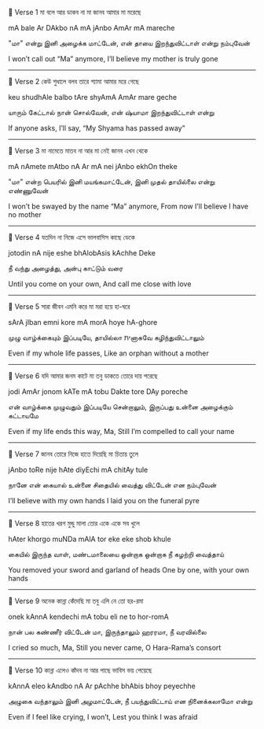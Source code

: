 🔸 Verse 1
মা বলে আর ডাকব না মা
জানব আমার মা মরেছে

mA bale Ar DAkbo nA mA
jAnbo AmAr mA mareche

"மா" என்று இனி அழைக்க மாட்டேன்,
என் தாயை இறந்துவிட்டாள் என்று நம்புவேன்

I won’t call out “Ma” anymore,
I’ll believe my mother is truly gone

---

🔸 Verse 2
কেউ শুধালে বলব তারে
শ্যামা আমার মরে গেছে

keu shudhAle balbo tAre
shyAmA AmAr mare geche

யாரும் கேட்டால் நான் சொல்வேன்,
என் ஷ்யாமா இறந்துவிட்டாள் என்று

If anyone asks, I’ll say,
“My Shyama has passed away”

---

🔸 Verse 3
মা নামেতে মাতব না আর
মা নেই জানব এখন থেকে

mA nAmete mAtbo nA Ar
mA nei jAnbo ekhOn theke

"மா" என்ற பெயரில் இனி மயங்கமாட்டேன்,
இனி முதல் தாயில்லை என்று எண்ணுவேன்

I won’t be swayed by the name “Ma” anymore,
From now I’ll believe I have no mother

---

🔸 Verse 4
যতদিন না নিজে এসে
ভালবাসিস কাছে ডেকে

jotodin nA nije eshe
bhAlobAsis kAchhe Deke

நீ வந்து அழைத்து,
அன்பு காட்டும் வரை

Until you come on your own,
And call me close with love

---

🔸 Verse 5
সারা জীবন এমনি করে
মা মরা হয়ে হা-ঘরে

sArA jIban emni kore
mA morA hoye hA-ghore

முழு வாழ்க்கையும் இப்படியே,
தாயில்லா יתனாகவே கழிந்துவிட்டாலும்

Even if my whole life passes,
Like an orphan without a mother

---

🔸 Verse 6
যদি আমার জনম কাটে মা
তবু ডাকতে তোরে দায় পরেছে

jodi AmAr jonom kATe mA
tobu Dakte tore DAy poreche

என் வாழ்க்கை முழுவதும் இப்படியே சென்றாலும்,
இருப்பது உன்னை அழைக்கும் கட்டாயமே

Even if my life ends this way, Ma,
Still I’m compelled to call your name

---

🔸 Verse 7
জানব তোরে নিজে হাতে
দিয়েছি মা চিতায় তুলে

jAnbo toRe nije hAte
diyEchi mA chitAy tule

நானே என் கையால்
உன்னை சிதையில் வைத்து விட்டேன் என நம்புவேன்

I’ll believe with my own hands
I laid you on the funeral pyre

---

🔸 Verse 8
হাতের খরগ মুন্ডু মালা তোর
একে একে সব খুলে

hAter khorgo muNDa mAlA tor
eke eke shob khule

கையில் இருந்த வாள், மண்டமாலையை
ஒன்றாக ஒன்றாக நீ கழற்றி வைத்தாய்

You removed your sword and garland of heads
One by one, with your own hands

---

🔸 Verse 9
অনেক কান্না কেঁদেছি মা তবু
এলি নে তো হর-রমা

onek kAnnA kendechi mA tobu
eli ne to hor-romA

நான் பல கண்ணீர் விட்டேன் மா,
இருந்தாலும் ஹரரமா, நீ வரவில்லை

I cried so much, Ma,
Still you never came, O Hara-Rama’s consort

---

🔸 Verse 10
কান্না এলেও কাঁদব না আর
পাছে ভাবিস ভয় পেয়েছে

kAnnA eleo kAndbo nA Ar
pAchhe bhAbis bhoy peyechhe

அழுகை வந்தாலும் இனி அழமாட்டேன்,
நீ பயந்துவிட்டாய் என நினைக்கலாமோ என்று

Even if I feel like crying, I won’t,
Lest you think I was afraid
